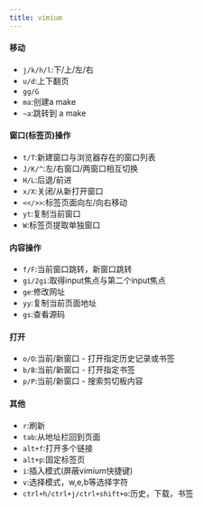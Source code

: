 ```yaml
---
title: vimium
---
```


#### 移动
-   `j/k/h/l`:下/上/左/右 
-   `u/d`:上下翻页
-   `gg/G`
-   `ma`:创建a make
-   `~a`:跳转到 a make

#### 窗口(标签页)操作
-   `t/T`:新建窗口与浏览器存在的窗口列表
-   `J/K/^`:左/右窗口/两窗口相互切换
-   `H/L`:后退/前进
-   `x/X`:关闭/从新打开窗口
-   `<</>>`:标签页面向左/向右移动
-   `yt`:复制当前窗口
-   `W`:标签页提取单独窗口
#### 内容操作
-   `f/F`:当前窗口跳转，新窗口跳转
-   `gi/2gi`:取得input焦点与第二个input焦点
-   `ge`:修改网址
-   `yy`:复制当前页面地址
-   `gs`:查看源码

#### 打开
-   `o/O`:当前/新窗口 - 打开指定历史记录或书签
-   `b/B`:当前/新窗口 - 打开指定书签
-   `p/P`:当前/新窗口 - 搜索剪切板内容


#### 其他
-   `r`:刷新
-   `tab`:从地址栏回到页面
-   `alt+f`:打开多个链接
-   `alt+p`:固定标签页
-   `i`:插入模式(屏蔽vimium快捷键)
-   `v`:选择模式，w,e,b等选择字符
-   `ctrl+h/ctrl+j/ctrl+shift+o`:历史，下载，书签
